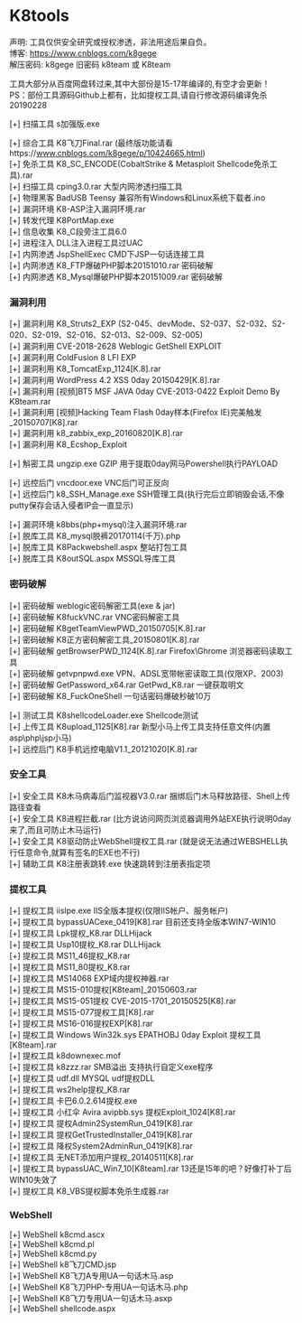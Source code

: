 # K8tools

声明: 工具仅供安全研究或授权渗透，非法用途后果自负。<br>
博客: https://www.cnblogs.com/k8gege<br>
解压密码: k8gege 旧密码 k8team 或 K8team<br>

工具大部分从百度网盘转过来,其中大部份是15-17年编译的,有空才会更新！<br>
PS：部份工具源码Github上都有，比如提权工具,请自行修改源码编译免杀<br>
20190228<br>

[+] 扫描工具 s加强版.exe<br>


[+] 综合工具 K8飞刀Final.rar (最终版功能请看https://www.cnblogs.com/k8gege/p/10424665.html)<br>
[+] 免杀工具 K8_SC_ENCODE(CobaltStrike & Metasploit Shellcode免杀工具).rar<br>
[+] 扫描工具 cping3.0.rar 大型内网渗透扫描工具<br>
[+] 物理黑客 BadUSB Teensy 兼容所有Windows和Linux系统下载者.ino<br>
[+] 漏洞环境 K8-ASP注入漏洞环境.rar<br>
[+] 转发代理 K8PortMap.exe<br>
[+] 信息收集 K8_C段旁注工具6.0<br>
[+] 进程注入 DLL注入进程工具过UAC<br>
[+] 内网渗透 JspShellExec CMD下JSP一句话连接工具<br>
[+] 内网渗透 K8_FTP爆破PHP脚本20151010.rar 密码破解<br>
[+] 内网渗透 K8_Mysql爆破PHP脚本20151009.rar 密码破解<br>
<H3>漏洞利用</H3>
[+] 漏洞利用 K8_Struts2_EXP (S2-045、devMode、S2-037、S2-032、S2-020、S2-019、S2-016、S2-013、S2-009、S2-005)<br>
[+] 漏洞利用 CVE-2018-2628 Weblogic GetShell EXPLOIT<br>
[+] 漏洞利用 ColdFusion 8 LFI EXP<br>
[+] 漏洞利用 K8_TomcatExp_1124[K.8].rar<br>
[+] 漏洞利用 WordPress 4.2 XSS 0day 20150429[K.8].rar<br>
[+] 漏洞利用 [视频]BT5 MSF JAVA 0day CVE-2013-0422 Exploit Demo By K8team.rar<br>
[+] 漏洞利用 [视频]Hacking Team Flash 0day样本(Firefox IE)完美触发_20150707[K8].rar<br>
[+] 漏洞利用 k8_zabbix_exp_20160820[K.8].rar<br>
[+] 漏洞利用 K8_Ecshop_Exploit<br>

[+] 斛密工具  ungzip.exe GZIP 用于提取0day网马Powershell执行PAYLOAD<br>

[+] 远控后门 vncdoor.exe  VNC后门可正反向<br>
[+] 远控后门 k8_SSH_Manage.exe SSH管理工具(执行完后立即销毁会话,不像putty保存会话入侵者IP会一直显示)<br>

[+] 漏洞环境 k8bbs(php+mysql)注入漏洞环境.rar<br>
[+] 脱库工具 K8_mysql脱裤20170114(千万).php<br>
[+] 脱库工具 K8Packwebshell.aspx 整站打包工具<br>
[+] 脱库工具 K8outSQL.aspx MSSQL导库工具<br>
<H3>密码破解</H3>
[+] 密码破解 weblogic密码解密工具(exe & jar)<br>
[+] 密码破解 K8fuckVNC.rar VNC密码解密工具<br>
[+] 密码破解 K8getTeamViewPWD_20150705[K.8].rar<br>
[+] 密码破解 K8正方密码解密工具_20150801[K.8].rar<br>
[+] 密码破解 getBrowserPWD_1124[K.8].rar  Firefox\Ghrome 浏览器密码读取工具<br>
[+] 密码破解 getvpnpwd.exe VPN、ADSL宽带帐密读取工具(仅限XP、2003)<br>
[+] 密码破解 GetPassword_x64.rar GetPwd_K8.rar 一键获取明文<br>
[+] 密码破解 K8_FuckOneShell 一句话密码爆破秒破10万<br>

[+] 测试工具 K8shellcodeLoader.exe Shellcode测试<br>
[+] 上传工具 K8upload_1125[K8].rar 新型小马上传工具支持任意文件(内置asp\php\jsp小马)<br>
[+] 远控后门 K8手机远控电脑V1.1_20121020[K.8].rar<br>
<H3>安全工具</H3>
[+] 安全工具 K8木马病毒后门监视器V3.0.rar 捆绑后门木马释放路径、Shell上传路径查看<br>
[+] 安全工具 K8进程拦截.rar (比方说访问网页浏览器调用外站EXE执行说明0day来了,而且可防止木马运行)<br>
[+] 安全工具 K8驱动防止WebShell提权工具.rar (就是说无法通过WEBSHELL执行任意命令,就算有签名的EXE也不行)<br>
[+] 辅助工具 K8注册表跳转.exe 快速跳转到注册表指定项<br>
<H3>提权工具</H3>
[+] 提权工具 iislpe.exe  IIS全版本提权(仅限IIS帐户、服务帐户)<br>
[+] 提权工具 bypassUACexe_0419[K8].rar  目前还支持全版本WIN7-WIN10<br>
[+] 提权工具 Lpk提权_K8.rar   DLLHijack<br>
[+] 提权工具 Usp10提权_K8.rar  DLLHijack<br>
[+] 提权工具 MS11_46提权_K8.rar<br>
[+] 提权工具 MS11_80提权_K8.rar<br>
[+] 提权工具 MS14068 EXP域内提权神器.rar<br>
[+] 提权工具 MS15-010提权[K8team]_20150603.rar<br>
[+] 提权工具 MS15-051提权 CVE-2015-1701_20150525[K8].rar<br>
[+] 提权工具 MS15-077提权工具[K8].rar<br>
[+] 提权工具 MS16-016提权EXP[K8].rar<br>
[+] 提权工具 Windows Win32k.sys EPATHOBJ 0day Exploit 提权工具 [K8team].rar<br>
[+] 提权工具  k8downexec.mof<br>
[+] 提权工具  k8zzz.rar SMB溢出 支持执行自定义exe程序<br>
[+] 提权工具  udf.dll MYSQL udf提权DLL<br>
[+] 提权工具  ws2help提权_K8.rar<br>
[+] 提权工具  卡巴6.0.2.614提权.exe<br>
[+] 提权工具  小红伞 Avira avipbb.sys 提权Exploit_1024[K8].rar<br>
[+] 提权工具  提权Admin2SystemRun_0419[K8].rar<br>
[+] 提权工具  提权GetTrustedInstaller_0419[K8].rar<br>
[+] 提权工具  降权System2AdminRun_0419[K8].rar<br>
[+] 提权工具  无NET添加用户提权_20140511[K8].rar<br>
[+] 提权工具 bypassUAC_Win7_10[K8team].rar  13还是15年的吧？好像打补丁后WIN10失效了<br>
[+] 提权工具 K8_VBS提权脚本免杀生成器.rar<br>
<H3>WebShell</H3>
[+] WebShell k8cmd.ascx<br>
[+] WebShell k8cmd.pl<br>
[+] WebShell k8cmd.py<br>
[+] WebShell k8飞刀CMD.jsp<br>
[+] WebShell K8飞刀A专用UA一句话木马.asp<br>
[+] WebShell K8飞刀PHP-专用UA一句话木马.php<br>
[+] WebShell K8飞刀专用UA一句话木马.asxp<br>
[+] WebShell shellcode.aspx <br>


